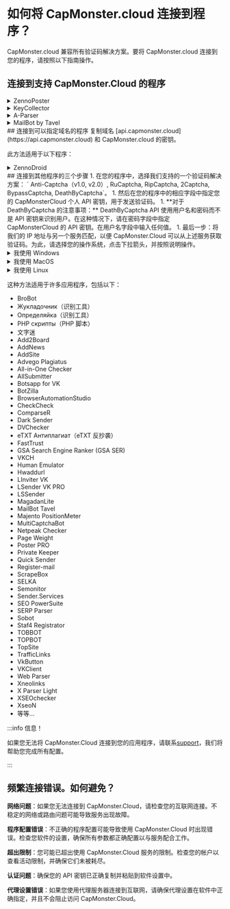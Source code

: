 ﻿# 如何将 CapMonster.cloud 连接到程序？
CapMonster.cloud 兼容所有验证码解决方案。要将 CapMonster.cloud 连接到您的程序，请按照以下指南操作。
## 连接到支持 CapMonster.Cloud 的程序
<details>
<summary>ZennoPoster</summary>

![](./images/external-program/zennoposter.png)
</details>

<details>
<summary>KeyCollector</summary>

选择“使用 CapMonster.cloud”并输入您的个人 API 密钥。

![](./images/external-program/Aspose.Words.65ffb1d6-0a55-415c-84ac-f87a8022a7cc.003.png)
</details>

<details>
<summary>A-Parser</summary>

要解决 reCAPTCHA，请选择 Util::ReCaptcha2 并在提供者字段中指定密钥。

![](./images/external-program/aparser.png)

要解决标准验证码，请选择“Util::Antigate”并将“api.capmonster.cloud”指定为“Antigate domain”的值。在“key”字段中指定您的个人 API 密钥。

![](./images/external-program/aparser2.png)
</details>

<details>
<summary>MailBot by Tavel</summary>

![](./images/external-program/Aspose.Words.65ffb1d6-0a55-415c-84ac-f87a8022a7cc.006.png)
</details>
## 连接到可以指定域名的程序
复制域名 [api.capmonster.cloud](https://api.capmonster.cloud) 和 CapMonster.cloud 的密钥。

此方法适用于以下程序：

<details>
<summary>ZennoDroid</summary>

![](./images/external-program/Aspose.Words.65ffb1d6-0a55-415c-84ac-f87a8022a7cc.007.png)
</details>
## 连接到其他程序的三个步骤
1. 在您的程序中，选择我们支持的一个验证码解决方案：
   ` Anti-Captcha（v1.0, v2.0）, RuCaptcha, RipCaptcha, 2Captcha, BypassCaptcha, DeathByCaptcha`。
1. 然后在您的程序中的相应字段中指定您的 CapMonsterCloud 个人 API 密钥，用于发送验证码。
   1. **对于 DeathByCaptcha 的注意事项：** DeathByCaptcha API 使用用户名和密码而不是 API 密钥来识别用户。在这种情况下，请在密码字段中指定 CapMonsterCloud 的 API 密钥。在用户名字段中输入任何值。
1. 最后一步：将我们的 IP 地址与另一个服务匹配，以便 CapMonster.Cloud 可以从上述服务获取验证码。为此，请选择您的操作系统，点击下拉箭头，并按照说明操作。

<details>
<summary>我使用 Windows</summary>

打开这个路径：C:\Windows\System32\drivers\etc\ 并找到名为 **hosts** 的文件。用记事本打开它，并在文档末尾添加以下行：

```
# capmonster.cloud 开始

65.21.216.235 rucaptcha.com

65.21.216.235 ripcaptcha.com

65.21.216.235 imacros2.rucaptcha.com

65.21.216.235 2captcha.com

65.21.216.235 imacros2.2captcha.com

65.21.216.235 dc.antigate.com

65.21.216.235 anti-captcha.net

65.21.216.235 antigate.com

65.21.216.235 anticaptcha.com

65.21.216.235 www.anti-captcha.net

65.21.216.235 www.antigate.com

65.21.216.235 www.anticaptcha.com

65.21.216.235 anti-captcha.com

65.21.216.235 api.anti-captcha.com

65.21.216.235 bypasscaptcha.com

65.21.216.235 www.bypasscaptcha.com

65.21.216.235 api.dbcapi.me

65.21.216.235 api.deathbycaptcha.com

65.21.216.235 api.deathbycaptcha.eu

65.21.216.235 api.dbc.me

# capmonster.cloud 结束
```

保存。
:::info 信息
` `在某些情况下，您可能需要管理员权限来保存文件。在这种情况下，您将需要遵循这些简单的指示：

1. 在任务栏的搜索栏中开始输入“记事本”。一旦找到结果，请右键单击它，然后选择“以管理员身份运行”。

![](./images/external-program/Aspose.Words.65ffb1d6-0a55-415c-84ac-f87a8022a7cc.008.png)

1. 在记事本的上部菜单中，点击“文件” — “打开”，并指定路径到“hosts”文件：*C:\Windows\System32\drivers\etc.* 如果在文件夹中有多个同名文件，请打开没有扩展名的文件。
1. 对“hosts”文件进行更改，然后在菜单中保存文件。
   :::

尝试访问这些任何一个域名。如果一切正确，将会打开一个空白页面。果您无法完成此操作，请联系[support](https://helpdesk.zennolab.com/conversation/new)，我们将帮助您进行所有配置！
</details>

<details>
<summary>我使用 MacOS</summary>

通过 Spotlight 或 Launchpad 打开 Terminal。

![](./images/external-program/Aspose.Words.65ffb1d6-0a55-415c-84ac-f87a8022a7cc.009.png)

在应用程序窗口中，输入打开 Nano 文本编辑器的命令：`sudo nano /etc/hosts`

输入命令后，按 Enter 键，输入您的管理员密码，再次按 Enter 键。

:::info 信息
输入管理员密码的过程不会显示出来。只需输入密码，点击 Enter 键，您就可以进入系统。
:::

现在您已经进入了 Nano 文本编辑器。

:::info 信息
这里鼠标和触控板都无法使用。您只能使用键盘。
:::

将以下行添加到文档的末尾：
```
# capmonster.cloud 开始

65.21.216.235 rucaptcha.com

65.21.216.235 ripcaptcha.com

65.21.216.235 imacros2.rucaptcha.com

65.21.216.235 2captcha.com

65.21.216.235 imacros2.2captcha.com

65.21.216.235 dc.antigate.com

65.21.216.235 anti-captcha.net

65.21.216.235 antigate.com

65.21.216.235 anticaptcha.com

65.21.216.235 www.anti-captcha.net

65.21.216.235 www.antigate.com

65.21.216.235 www.anticaptcha.com

65.21.216.235 anti-captcha.com

65.21.216.235 api.anti-captcha.com

65.21.216.235 bypasscaptcha.com

65.21.216.235 www.bypasscaptcha.com

65.21.216.235 api.dbcapi.me

65.21.216.235 api.deathbycaptcha.com

65.21.216.235 api.deathbycaptcha.eu

65.21.216.235 api.dbc.me

# capmonster.cloud 结束
```

完成修改后，按 Ctrl+O 保存更改。之后，按 Ctrl+X 然后按 Enter 键退出编辑器。

要查看更改，请清除 DNS 缓存。为此，请输入以下命令：`sudo killall -HUP mDNSResponder`。这将清除您的 Mac 上的 DNS 缓存，并使操作系统看到 Hosts 文件中的更改。

尝试访问这些任何一个域名。如果一切正确，将会打开一个空白页面。如果您无法完成此操作，请联系[support](https://helpdesk.zennolab.com/conversation/new)，我们将帮助您进行所有配置。
</details>

<details>
<summary>我使用 Linux</summary>

在应用程序窗口中，输入打开 Nano 文本编辑器的命令：`sudo nano /etc/hosts`

输入命令后，按 Enter 键。现在您已经进入了 Nano 文本编辑器。

将以下行添加到文档的末尾：
```
# capmonster.cloud 开始

65.21.216.235 rucaptcha.com

65.21.216.235 ripcaptcha.com

65.21.216.235 imacros2.rucaptcha.com

65.21.216.235 2captcha.com

65.21.216.235 imacros2.2captcha.com

65.21.216.235 dc.antigate.com

65.21.216.235 anti-captcha.net

65.21.216.235 antigate.com

65.21.216.235 anticaptcha.com

65.21.216.235 www.anti-captcha.net

65.21.216.235 www.antigate.com

65.21.216.235 www.anticaptcha.com

65.21.216.235 anti-captcha.com

65.21.216.235 api.anti-captcha.com

65.21.216.235 bypasscaptcha.com

65.21.216.235 www.bypasscaptcha.com

65.21.216.235 api.dbcapi.me

65.21.216.235 api.deathbycaptcha.com

65.21.216.235 api.deathbycaptcha.eu

65.21.216.235 api.dbc.me

# capmonster.cloud 结束
```

完成修改后，点击 Ctrl+X 然后按 Y 来应用这些更改。

尝试访问这些任何一个域名。如果一切正确，将会打开一个空白页面。如果您无法完成此操作，请联系[support](https://helpdesk.zennolab.com/conversation/new)，我们将帮助您进行所有配置。
</details>

这种方法适用于许多应用程序，包括以下：

- BroBot
- Жукладочник（识别工具）
- Определяйка（识别工具）
- PHP скрипты（PHP 脚本）
- 文字迷
- Add2Board
- AddNews
- AddSite
- Advego Plagiatus
- All-in-One Checker
- AllSubmitter
- Botsapp for VK
- BotZilla
- BrowserAutomationStudio
- CheckCheck
- ComparseR
- Dark Sender
- DVChecker
- eTXT Антиплагиат（eTXT 反抄袭）
- FastTrust
- GSA Search Engine Ranker (GSA SER)
- VKCH
- Human Emulator
- Hwaddurl
- LInviter VK
- LSender VK PRO
- LSSender
- MagadanLite
- MailBot Tavel
- Majento PositionMeter
- MultiCaptchaBot
- Netpeak Checker
- Page Weight
- Poster PRO
- Private Keeper
- Quick Sender
- Register-mail
- ScrapeBox
- SELKA
- Semonitor
- Sender.Services
- SEO PowerSuite
- SERP Parser
- Sobot
- Staf4 Registrator
- TOBBOT
- TOPBOT
- TopSite
- TrafficLinks
- VkButton
- VKClient
- Web Parser
- Xneolinks
- X Parser Light
- XSEOchecker
- XseoN
- 等等...

:::info 信息！

如果您无法将 CapMonster.Cloud 连接到您的应用程序，请联系[support](https://helpdesk.zennolab.com/conversation/new)，我们将帮助您完成所有配置。

:::

## 频繁连接错误。如何避免？
**网络问题**：如果您无法连接到 CapMonster.Cloud，请检查您的互联网连接。不稳定的网络或路由问题可能导致服务出现故障。

**程序配置错误**：不正确的程序配置可能导致使用 CapMonster.Cloud 时出现错误。检查您软件的设置，确保所有参数都正确配置以与服务配合工作。

**超出限制**：您可能已超出使用 CapMonster.Cloud 服务的限制。检查您的帐户以查看活动限制，并确保它们未被耗尽。

**认证问题**：确保您的 API 密钥已正确复制并粘贴到软件设置中。

**代理设置错误**：如果您使用代理服务器连接到互联网，请确保代理设置在软件中正确指定，并且不会阻止访问 CapMonster.Cloud。
